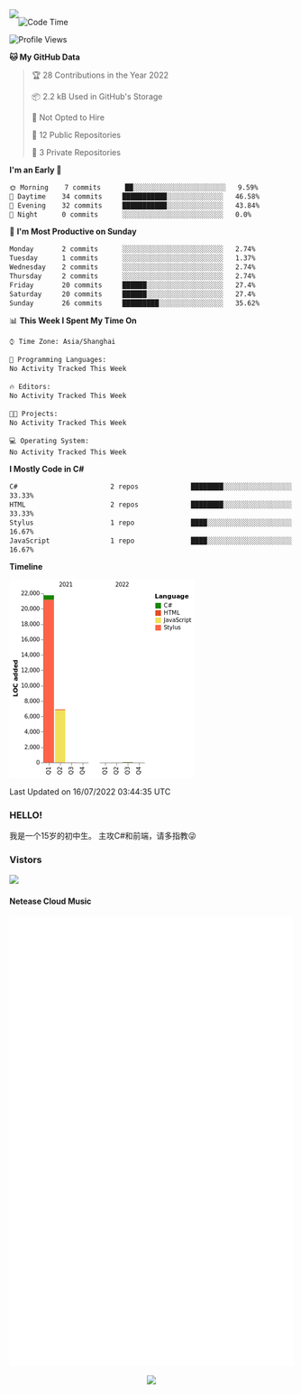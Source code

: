 <img src="https://metrics.lecoq.io/HRxiaohu?template=classic&isocalendar=1&languages=1&base.indepth=false&base.hireable=false&isocalendar.duration=half-year&languages.limit=8&languages.threshold=0%25&languages.other=false&languages.colors=github&languages.sections=most-used&languages.indepth=false&languages.analysis.timeout=15&languages.categories=markup%2C%20programming&languages.recent.categories=markup%2C%20programming&languages.recent.load=300&languages.recent.days=14&config.timezone=Asia%2FShanghai" align=left>

<!--START_SECTION:waka-->
![Code Time](http://img.shields.io/badge/Code%20Time-0%20secs-blue)

![Profile Views](http://img.shields.io/badge/Profile%20Views-44-blue)

**🐱 My GitHub Data** 

> 🏆 28 Contributions in the Year 2022
 > 
> 📦 2.2 kB Used in GitHub's Storage 
 > 
> 🚫 Not Opted to Hire
 > 
> 📜 12 Public Repositories 
 > 
> 🔑 3 Private Repositories  
 > 
**I'm an Early 🐤** 

```text
🌞 Morning    7 commits      ██░░░░░░░░░░░░░░░░░░░░░░░   9.59% 
🌆 Daytime    34 commits     ███████████░░░░░░░░░░░░░░   46.58% 
🌃 Evening    32 commits     ███████████░░░░░░░░░░░░░░   43.84% 
🌙 Night      0 commits      ░░░░░░░░░░░░░░░░░░░░░░░░░   0.0%

```
📅 **I'm Most Productive on Sunday** 

```text
Monday       2 commits      ░░░░░░░░░░░░░░░░░░░░░░░░░   2.74% 
Tuesday      1 commits      ░░░░░░░░░░░░░░░░░░░░░░░░░   1.37% 
Wednesday    2 commits      ░░░░░░░░░░░░░░░░░░░░░░░░░   2.74% 
Thursday     2 commits      ░░░░░░░░░░░░░░░░░░░░░░░░░   2.74% 
Friday       20 commits     ██████░░░░░░░░░░░░░░░░░░░   27.4% 
Saturday     20 commits     ██████░░░░░░░░░░░░░░░░░░░   27.4% 
Sunday       26 commits     █████████░░░░░░░░░░░░░░░░   35.62%

```


📊 **This Week I Spent My Time On** 

```text
⌚︎ Time Zone: Asia/Shanghai

💬 Programming Languages: 
No Activity Tracked This Week

🔥 Editors: 
No Activity Tracked This Week

🐱‍💻 Projects: 
No Activity Tracked This Week

💻 Operating System: 
No Activity Tracked This Week

```

**I Mostly Code in C#** 

```text
C#                       2 repos             ████████░░░░░░░░░░░░░░░░░   33.33% 
HTML                     2 repos             ████████░░░░░░░░░░░░░░░░░   33.33% 
Stylus                   1 repo              ████░░░░░░░░░░░░░░░░░░░░░   16.67% 
JavaScript               1 repo              ████░░░░░░░░░░░░░░░░░░░░░   16.67%

```


**Timeline**

![Chart not found](https://raw.githubusercontent.com/HRxiaohu/HRxiaohu/main/charts/bar_graph.png) 


 Last Updated on 16/07/2022 03:44:35 UTC
<!--END_SECTION:waka-->

### HELLO!
我是一个15岁的初中生。
主攻C#和前端，请多指教😜
### Vistors
![](https://count.getloli.com/get/@HRxiaohu?theme=asoul)
#### Netease Cloud Music
![card](https://github.com/HRxiaohu/netease-cloud-music-card/blob/main/card.svg)
<div align="center"><img src="https://cdn.jsdelivr.net/gh/HRxiaohu/HRxiaohu@main/contribution-snake/github-contribution-grid-snake.svg" /></div>

